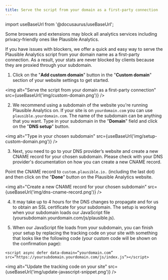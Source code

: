 ```yaml
---
title: Serve the script from your domain as a first-party connection
---
```


import useBaseUrl from '@docusaurus/useBaseUrl';

Some browsers and extensions may block all analytics services including privacy-friendly ones like Plausible Analytics.
  
If you have issues with blockers, we offer a quick and easy way to serve the Plausible Analytics script from your domain name as a first-party connection. As a result, your stats are never blocked by clients because they are proxied through your subdomain.

1. Click on the "**Add custom domain**" button in the "**Custom domain**" section of your website settings to get started.

<img alt="Serve the script from your domain as a first-party connection" src={useBaseUrl('img/custom-domain.png')} />

2. We recommend using a subdomain of the website you're running Plausible Analytics on. If your site is on `yourdomain.com` you can use `plausible.yourdomain.com`. The name of the subdomain can be anything that you want. Type in your subdomain in the "**Domain**" field and click on the "**DNS setup**" button.

<img alt="Type in your chosen subdomain" src={useBaseUrl('img/setup-custom-domain.png')} />

3. Next, you need to go to your DNS provider’s website and create a new CNAME record for your chosen subdomain. Please check with your DNS provider's documentation on how you can create a new CNAME record.

Point the CNAME record to `custom.plausible.io.` (including the last dot) and then click on the "**Done**" button on the Plausible Analytics website. 

<img alt="Create a new CNAME record for your chosen subdomain" src={useBaseUrl('img/dns-cname-record.png')} />

4. It may take up to 4 hours for the DNS changes to propagate and for us to obtain an SSL certificate for your subdomain. The setup is working when your subdomain loads our JavaScript file (yoursubdomain.yourdomain.com/js/plausible.js).

5. When our JavaScript file loads from your subdomain, you can finish your setup by replacing the tracking code on your site with something that looks like the following code (your custom code will be shown on the confirmation page):

``` <script async defer data-domain=”yourdomain.com” src=”https://yoursubdomain.yourdomain.com/js/index.js”></script> ```

<img alt="Update the tracking code on your site" src={useBaseUrl('img/update-javascript-snippet.png')} />
